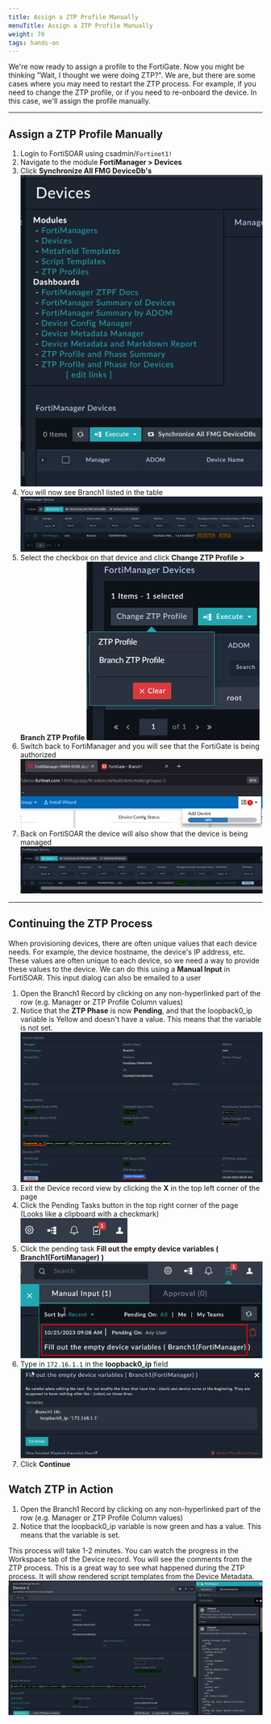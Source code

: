 ```yaml
---
title: Assign a ZTP Profile Manually
menuTitle: Assign a ZTP Profile Manually
weight: 70
tags: hands-on
---
```


We're now ready to assign a profile to the FortiGate. Now you might be thinking "Wait, I thought we were doing ZTP?". We are, but there are some cases where you may need to restart the ZTP process. For example, if you need to change the ZTP profile, or if you need to re-onboard the device. In this case, we'll assign the profile manually.

---

## Assign a ZTP Profile Manually
1. Login to FortiSOAR using csadmin/```Fortinet1!```
2. Navigate to the module **FortiManager > Devices**
3. Click **Synchronize All FMG DeviceDb's**
![Sync device dbs](images/sync_device_db.png)
4. You will now see Branch1 listed in the table
![SOAR new device](images/soar_new_device.png)
5. Select the checkbox on that device and click **Change ZTP Profile > Branch ZTP Profile**
![Assign Profile](images/assign_profile.png)
6. Switch back to FortiManager and you will see that the FortiGate is being authorized
![Authorizing branch1](images/authorizing_branch1.png)
7. Back on FortiSOAR the device will also show that the device is being managed
![Managed Branch1](images/managed_branch1.png)
---

## Continuing the ZTP Process
When provisioning devices, there are often unique values that each device needs. For example, the device hostname, the device's IP address, etc. These values are often unique to each device, so we need a way to provide these values to the device. We can do this using a **Manual Input** in FortiSOAR. This input dialog can also be emailed to a user

1. Open the Branch1 Record by clicking on any non-hyperlinked part of the row (e.g. Manager or ZTP Profile Column values)
2. Notice that the **ZTP Phase** is now **Pending**, and that the loopback0_ip variable is Yellow and doesn't have a value. This means that the variable is not set.
![Branch1 pending ](images/branch1_pending.png)
3. Exit the Device record view by clicking the **X** in the top left corner of the page
4. Click the Pending Tasks button in the top right corner of the page (Looks like a clipboard with a checkmark)
![pending task icon](images/pending_task.png)
5. Click the pending task **Fill out the empty device variables ( Branch1(FortiManager) )**
![Fill variable task branch1](images/fill_variable_task.png)
6. Type in ```172.16.1.1``` in the **loopback0_ip** field
![Fill in loopback](images/loopback_0_ip.png)
7. Click **Continue**

## Watch ZTP in Action
1. Open the Branch1 Record by clicking on any non-hyperlinked part of the row (e.g. Manager or ZTP Profile Column values)
2. Notice that the loopback0_ip variable is now green and has a value. This means that the variable is set.

This process will take 1-2 minutes. You can watch the progress in the Workspace tab of the Device record. You will see the comments from the ZTP process. This is a great way to see what happened during the ZTP process. It will show rendered script templates from the Device Metadata.
![branch1 complete](images/branch1_complete.png)